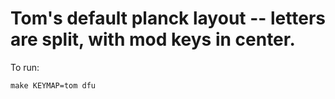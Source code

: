 # Tom's default planck layout -- letters are split, with mod keys in center.


To run:
```
make KEYMAP=tom dfu
```
